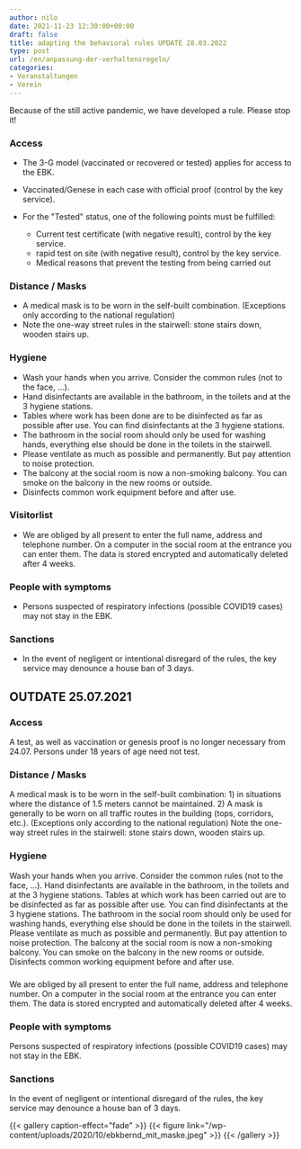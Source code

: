 ```yaml
---
author: nilo
date: 2021-11-23 12:30:00+00:00
draft: false
title: adapting the behavioral rules UPDATE 28.03.2022
type: post
url: /en/anpassung-der-verhaltensregeln/
categories:
- Veranstaltungen
- Verein
---
```


 Because of the still active pandemic, we have developed a rule. Please stop it!

<!--more-->

### Access

* The 3-G model (vaccinated or recovered or tested) applies for access to the EBK.

* Vaccinated/Genese in each case with official proof (control by the key service).
* For the "Tested" status, one of the following points must be fulfilled:
  * Current test certificate (with negative result), control by the key service.
  * rapid test on site (with negative result), control by the key service.
  * Medical reasons that prevent the testing from being carried out

### Distance / Masks

* A medical mask is to be worn in the self-built combination. (Exceptions only according to the national regulation)
* Note the one-way street rules in the stairwell: stone stairs down, wooden stairs up.

### Hygiene

* Wash your hands when you arrive. Consider the common rules (not to the face, ...).
* Hand disinfectants are available in the bathroom, in the toilets and at the 3 hygiene stations.
* Tables where work has been done are to be disinfected as far as possible after use. You can find disinfectants at the 3 hygiene stations.
* The bathroom in the social room should only be used for washing hands, everything else should be done in the toilets in the stairwell.
* Please ventilate as much as possible and permanently. But pay attention to noise protection.
* The balcony at the social room is now a non-smoking balcony. You can smoke on the balcony in the new rooms or outside.
* Disinfects common work equipment before and after use.

### Visitorlist

* We are obliged by all present to enter the full name, address and telephone number. On a computer in the social room at the entrance you can enter them. The data is stored encrypted and automatically deleted after 4 weeks.

### People with symptoms

* Persons suspected of respiratory infections (possible COVID19 cases) may not stay in the EBK.

### Sanctions

* In the event of negligent or intentional disregard of the rules, the key service may denounce a house ban of 3 days.


## OUTDATE 25.07.2021

### Access

A test, as well as vaccination or genesis proof is no longer necessary from 24.07.
Persons under 18 years of age need not test.

### Distance / Masks

A medical mask is to be worn in the self-built combination: 1) in situations where the distance of 1.5 meters cannot be maintained. 2) A mask is generally to be worn on all traffic routes in the building (tops, corridors, etc.). (Exceptions only according to the national regulation)
Note the one-way street rules in the stairwell: stone stairs down, wooden stairs up.

### Hygiene

Wash your hands when you arrive. Consider the common rules (not to the face, ...).
Hand disinfectants are available in the bathroom, in the toilets and at the 3 hygiene stations.
Tables at which work has been carried out are to be disinfected as far as possible after use. You can find disinfectants at the 3 hygiene stations.
The bathroom in the social room should only be used for washing hands, everything else should be done in the toilets in the stairwell.
Please ventilate as much as possible and permanently. But pay attention to noise protection.
The balcony at the social room is now a non-smoking balcony. You can smoke on the balcony in the new rooms or outside.
Disinfects common working equipment before and after use.

###

We are obliged by all present to enter the full name, address and telephone number. On a computer in the social room at the entrance you can enter them. The data is stored encrypted and automatically deleted after 4 weeks.

### People with symptoms

Persons suspected of respiratory infections (possible COVID19 cases) may not stay in the EBK.

### Sanctions

In the event of negligent or intentional disregard of the rules, the key service may denounce a house ban of 3 days.

{{< gallery caption-effect="fade" >}}
  {{< figure link="/wp-content/uploads/2020/10/ebkbernd_mit_maske.jpeg" >}}
{{< /gallery >}}



